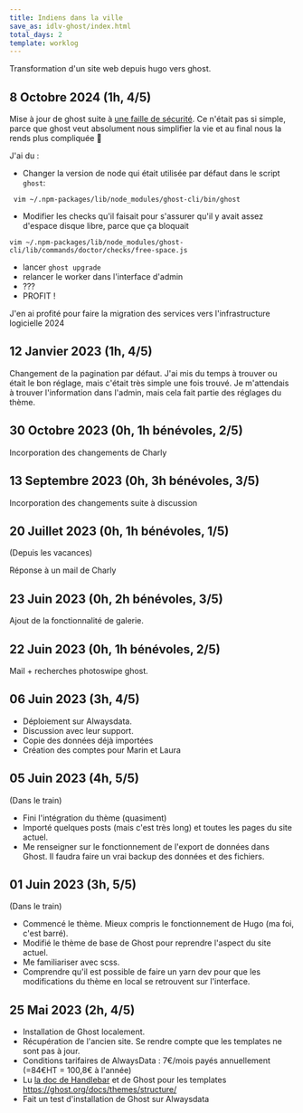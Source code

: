 ```yaml
---
title: Indiens dans la ville
save_as: idlv-ghost/index.html
total_days: 2
template: worklog
---
```


Transformation d'un site web depuis hugo vers ghost.

## 8 Octobre 2024 (1h, 4/5)

Mise à jour de ghost suite à [une faille de sécurité](https://github.com/TryGhost/Ghost/security/advisories/GHSA-78x2-cwp9-5j42). Ce n'était pas si simple, parce que ghost veut absolument nous simplifier la vie et au final nous la rends plus compliquée 🧰

J'ai du :

- Changer la version de node qui était utilisée par défaut dans le script `ghost`:
 ```
  vim ~/.npm-packages/lib/node_modules/ghost-cli/bin/ghost
  ```
- Modifier les checks qu'il faisait pour s'assurer qu'il y avait assez d'espace disque libre, parce que ça bloquait
```
vim ~/.npm-packages/lib/node_modules/ghost-cli/lib/commands/doctor/checks/free-space.js
```
- lancer `ghost upgrade`
- relancer le worker dans l'interface d'admin
- ???
- PROFIT !

J'en ai profité pour faire la migration des services vers l'infrastructure logicielle 2024
## 12 Janvier 2023 (1h, 4/5)

Changement de la pagination par défaut. J'ai mis du temps à trouver ou était le bon réglage, mais c'était très simple une fois trouvé. Je m'attendais à trouver l'information dans l'admin, mais cela fait partie des réglages du thème.

## 30 Octobre 2023 (0h, 1h bénévoles, 2/5)

Incorporation des changements de Charly

## 13 Septembre 2023 (0h, 3h bénévoles, 3/5)

Incorporation des changements suite à discussion

## 20 Juillet 2023 (0h, 1h bénévoles, 1/5)

(Depuis les vacances)

Réponse à un mail de Charly

## 23 Juin 2023 (0h, 2h bénévoles, 3/5)

Ajout de la fonctionnalité de galerie.

## 22 Juin 2023 (0h, 1h bénévoles, 2/5)

Mail + recherches photoswipe ghost.

## 06 Juin 2023 (3h, 4/5)

- Déploiement sur Alwaysdata.
- Discussion avec leur support.
- Copie des données déjà importées
- Création des comptes pour Marin et Laura


## 05 Juin 2023 (4h, 5/5)

(Dans le train)

- Fini l'intégration du thème (quasiment)
- Importé quelques posts (mais c'est très long) et toutes les pages du site actuel.
- Me renseigner sur le fonctionnement de l'export de données dans Ghost. Il faudra faire un vrai backup des données et des fichiers.

## 01 Juin 2023 (3h, 5/5)

(Dans le train)

- Commencé le thème. Mieux compris le fonctionnement de Hugo (ma foi, c'est barré).
- Modifié le thème de base de Ghost pour reprendre l'aspect du site actuel.
- Me familiariser avec scss.
- Comprendre qu'il est possible de faire un yarn dev pour que les modifications du thème en local se retrouvent sur l'interface.

## 25 Mai 2023 (2h, 4/5)

- Installation de Ghost localement.
- Récupération de l'ancien site. Se rendre compte que les templates ne sont pas à jour.
- Conditions tarifaires de AlwaysData : 7€/mois payés annuellement (=84€HT = 100,8€ à l'année)
- Lu [la doc de Handlebar](https://handlebarsjs.com/guide/block-helpers.html#raw-blocks) et de Ghost pour les templates https://ghost.org/docs/themes/structure/
- Fait un test d'installation de Ghost sur Alwaysdata
